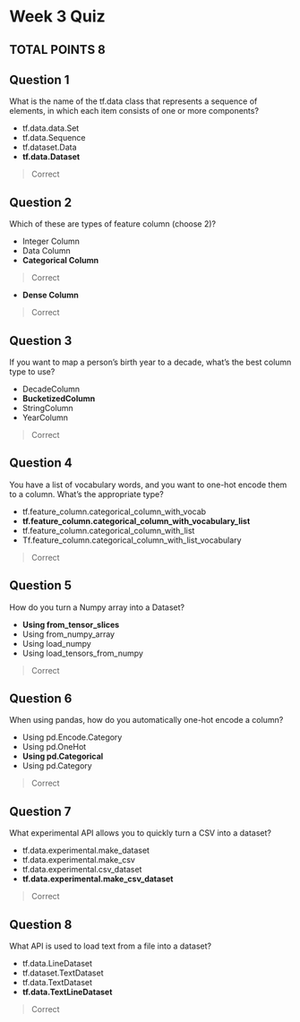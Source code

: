 # Week 3 Quiz
## TOTAL POINTS 8

## Question 1
What is the name of the tf.data class that represents a sequence of elements, in which each item consists of one or more components?
* tf.data.data.Set
* tf.data.Sequence
* tf.dataset.Data
* **tf.data.Dataset**
> Correct

## Question 2
Which of these are types of feature column (choose 2)?
* Integer Column
* Data Column
* **Categorical Column**
> Correct
* **Dense Column**
> Correct

## Question 3
If you want to map a person’s birth year to a decade, what’s the best column type to use?
* DecadeColumn
* **BucketizedColumn**
* StringColumn
* YearColumn
> Correct

## Question 4
You have a list of vocabulary words, and you want to one-hot encode them to a column. What’s the appropriate type?
* tf.feature_column.categorical_column_with_vocab  
* **tf.feature_column.categorical_column_with_vocabulary_list**
* tf.feature_column.categorical_column_with_list  
* Tf.feature_column.categorical_column_with_list_vocabulary
> Correct

## Question 5
How do you turn a Numpy array into a Dataset?
* **Using from_tensor_slices**
* Using from_numpy_array
* Using load_numpy
* Using load_tensors_from_numpy
> Correct

## Question 6
When using pandas, how do you automatically one-hot encode a column?
* Using pd.Encode.Category
* Using pd.OneHot
* **Using pd.Categorical**
* Using pd.Category
> Correct

## Question 7
What experimental API allows you to quickly turn a CSV into a dataset?
* tf.data.experimental.make_dataset
* tf.data.experimental.make_csv
* tf.data.experimental.csv_dataset
* **tf.data.experimental.make_csv_dataset**
> Correct

## Question 8
What API is used to load text from a file into a dataset?
* tf.data.LineDataset
* tf.dataset.TextDataset
* tf.data.TextDataset
* **tf.data.TextLineDataset**
> Correct
